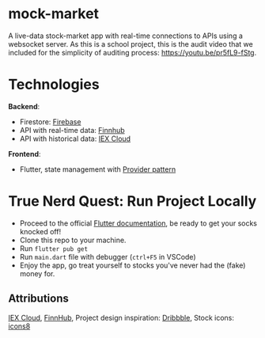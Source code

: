 # mock-market

A live-data stock-market app with real-time connections to APIs using a websocket server. As this is a school project, this is the audit video that we included for the simplicity of auditing process: https://youtu.be/pr5fL9-fStg.

# Technologies

**Backend**:

- Firestore: [Firebase](https://firebase.google.com/)
- API with real-time data: [Finnhub](https://finnhub.io)
- API with historical data: [IEX Cloud](https://iexcloud.io)

**Frontend**:

- Flutter, state management with [Provider pattern](https://docs.flutter.dev/data-and-backend/state-mgmt/simple)

# True Nerd Quest: Run Project Locally

- Proceed to the official [Flutter documentation](https://docs.flutter.dev/get-started/install), be ready to get your socks knocked off!
- Clone this repo to your machine.
- Run `flutter pub get`
- Run `main.dart` file with debugger (`ctrl+F5` in VSCode)
- Enjoy the app, go treat yourself to stocks you've never had the (fake) money for.

## Attributions

[IEX Cloud](https://iexcloud.io),
[FinnHub](https://finnhub.io),
Project design inspiration: [Dribbble](https://dribbble.com/shots/16777094-Stock-Market-Mobile-App),
Stock icons: [icons8](https://icons8.com/)
